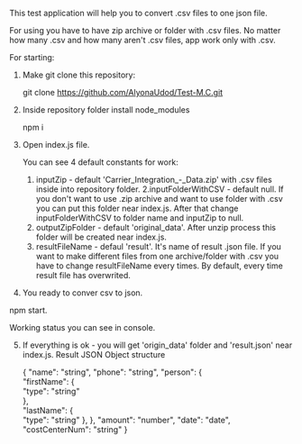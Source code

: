 
This test application will help you to convert .csv files to one json file.

For using you have to have zip archive or folder with .csv files. 
No matter how many .csv and how many aren't .csv files, app work only with .csv.

For starting:

1. Make git clone this repository: 

   git clone https://github.com/AlyonaUdod/Test-M.C.git

2. Inside repository folder install node_modules 

   npm i


3. Open index.js file. 

   You can see 4 default constants for work: 
   
   1. inputZip - default 'Carrier_Integration_-_Data.zip' with .csv files inside into repository folder.
   2.inputFolderWithCSV - default null. If you don't want to use .zip archive and want to use folder with .csv you can put this folder near index.js. After that change inputFolderWithCSV to folder name and inputZip to null.
   3. outputZipFolder - default 'original_data'. After unzip process this folder will be created near index.js. 
   4. resultFileName - defaul 'result'. It's name of result .json file. If you want to make different files from one archive/folder with .csv you have to change resultFileName every times. By default, every time result file has overwrited. 

4. You ready to conver csv to json.

  npm start.
  
  Working status you can see in console.
  
5. If everything is ok - you will get 'origin_data' folder and 'result.json' near index.js. 
  Result JSON Object structure 
 
 
   {
    "name": "string", 
    "phone": "string", 
    "person": {  
     "firstName": {   
       "type": "string"  
       },  
       "lastName": {   
       "type": "string" 
       }, 
      }, 
     "amount": "number", 
     "date": "date", 
     "costCenterNum": "string"
   }

